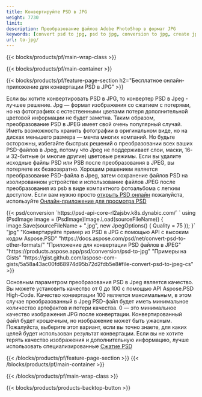 ```yaml
---
title: Конвертируйте PSD в JPG
weight: 7730
limit: 
description: Преобразование файлов Adobe PhotoShop в формат JPG
keywords: [convert psd to jpg, psd to jpg, conversion to jpg, create jpg from psd, print psd as jpg]
url: to-jpg/
---
```


{{< blocks/products/pf/main-wrap-class >}}

{{< blocks/products/pf/main-container >}}

{{< blocks/products/pf/feature-page-section h2="Бесплатное онлайн-приложение для конвертации PSD в JPG" >}}
<p>Если вы хотите конвертировать PSD в JPG, то конвертер PSD в Jpeg - лучшее решение. Jpg — формат изображения со сжатием с потерями, но на фотографиях с естественными цветами потеря дополнительной цветовой информации не будет заметна. Таким образом, преобразование PSD в JPEG имеет свой очень популярный случай. Иметь возможность хранить фотографии в оригинальном виде, но на дисках меньшего размера — мечта многих компаний. Но будьте осторожны, избегайте быстрых решений о преобразовании всех ваших PSD-файлов в Jpeg, потому что Jpeg не поддерживает слои, маски, 16- и 32-битные (и многие другие) цветовые режимы. Если вы удалите исходные файлы PSD или PSB после преобразования в JPEG, вы потеряете их безвозвратно. Хорошим решением является преобразование PSD-файла в Jpeg, затем сохранение файлов PSD на изолированном устройстве и использование файлов JPEG после преобразования из psb в виде компактного фотоальбома с легким доступом. Если вам нужно просто <a href="/psd/view">открыть PSD онлайн</a> пожалуйста, используйте <a href="/psd/view">Онлайн-приложение для просмотра PSD</a></p>
{{< psd/conversion `https://psd-api-core-rl2ajsbv.k8s.dynabic.com/` 
`    using (PsdImage image = (PsdImage)Image.Load(sourceFileName))
    {
        image.Save(sourceFileName + ".jpg",  new JpegOptions() { Quality = 75 });
    }` 
		"jpg" "Конвертируйте пример из PSD в JPG с помощью API с высоким кодом Aspose.PSD"  "https://docs.aspose.com/psd/net/convert-psd-to-other-formats/" "Приложение для конвертации PSD файлов в JPEG" "https://products.aspose.app/psd/conversion/psd-to-jpg" "Примеры на Gists" "https://gist.github.com/aspose-com-gists/5a58a43ac00fd68974d95b72d2fdb5e8#file-convert-psd-to-jpeg-cs" >}}
<p>Основным параметром преобразования PSD в Jpeg является качество. Вы можете установить качество от 0 до 100 с помощью API Aspose.PSD High-Code. Качество конвертации 100 является максимальным, в этом случае преобразованный в Jpeg PSD-файл будет иметь минимальное количество артефактов и потери качества. 0 — это минимальное качество изображения JPG после конвертации. Конвертированный файл будет крошечным, но изображение может быть ужасным. Пожалуйста, выберите этот вариант, если вы точно знаете, для каких целей будет использован результат конвертации. Если вы не хотите терять качество изображения и дополнительную информацию, лучше использовать специализированные <a href="/psd/reduce-size">Сжатие PSD</a></p>
{{< /blocks/products/pf/feature-page-section >}}
{{< /blocks/products/pf/main-container >}}


{{< /blocks/products/pf/main-wrap-class >}}

{{< blocks/products/products-backtop-button >}}
